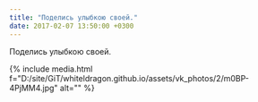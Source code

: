 ```yaml
---
title: "Поделись улыбкою своей."
date: 2017-02-07 13:50:00 +0300
---
```


Поделись улыбкою своей.

{% include media.html f="D:/site/GiT/whiteldragon.github.io/assets/vk_photos/2/m0BP-4PjMM4.jpg" alt="" %}
